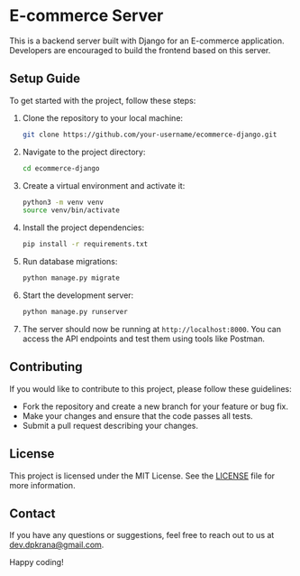 # E-commerce Server

This is a backend server built with Django for an E-commerce application. Developers are encouraged to build the frontend based on this server.

## Setup Guide

To get started with the project, follow these steps:

1. Clone the repository to your local machine:

    ```bash
    git clone https://github.com/your-username/ecommerce-django.git
    ```

2. Navigate to the project directory:

    ```bash
    cd ecommerce-django
    ```

3. Create a virtual environment and activate it:

    ```bash
    python3 -m venv venv
    source venv/bin/activate
    ```

4. Install the project dependencies:

    ```bash
    pip install -r requirements.txt
    ```

5. Run database migrations:

    ```bash
    python manage.py migrate
    ```

6. Start the development server:

    ```bash
    python manage.py runserver
    ```

7. The server should now be running at `http://localhost:8000`. You can access the API endpoints and test them using tools like Postman.

## Contributing

If you would like to contribute to this project, please follow these guidelines:

- Fork the repository and create a new branch for your feature or bug fix.
- Make your changes and ensure that the code passes all tests.
- Submit a pull request describing your changes.

## License

This project is licensed under the MIT License. See the [LICENSE](LICENSE) file for more information.

## Contact
If you have any questions or suggestions, feel free to reach out to us at [dev.dpkrana@gmail.com](mailto:dev.dpkrana@gmail.com).

Happy coding!